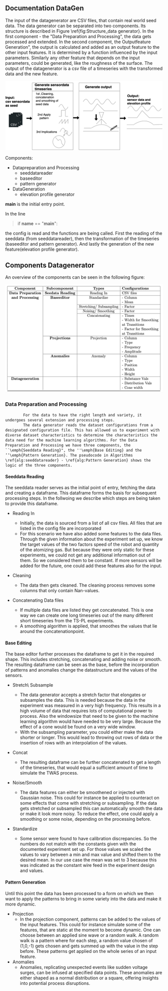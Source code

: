 ## Documentation DataGen

The input of the datagenerator are CSV files, that contain real world seed data. The data generator can be separated into two components. Its structure is described in Figure \ref{fig:Structure_data generator}. In the first component - the "Data Preparation and Processing", the data gets processed and extended. In the second component, the Outputfeature Generation", the output is calculated and added as an output feature to the other input features. It is determined by a function influenced by the input parameters. Similarly any other feature that depends on the input parameters, could be generated, like the roughness of the surface. The output of the datagenerator is a csv file of a timeseries with the transformed data and the new feature.

![Structure Datagenerator](images/Final_Structure_Datagenerator.jpg)

Components:
* Datapreparation and Processing
    * seeddatareader
    * baseeditor
    * pattern generator
* DataGeneration
    * elevation profile generator

__main__ is the initial entry point. 

In the line
>if __name__ == "__main__":

the config is read and the functions are being called. First the reading of the seeddata (from seeddatareader), then the transformation of the timeseries (baseeditor and pattern generator). And lastly the generation of the new feature(elevation profile generator). 

## Components Datagenerator

An overview of the components can be seen in the following figure:

![Components Datagenerator](images/Components.png)

### Data Preparation and Processing
            For the data to have the right length and variety, it undergoes several extension and processing steps. 
            The data generator reads the dataset configurations from a designated configuration file. This has allowed us to experiment with diverse dataset characteristics to determine the characteristics the data need for the machine learning algorithms. For the Data Preparation and Processing we have three components, the ``\emph{Seeddata Reading}", the ''\emph{Base Editing} and the ’’\emph{Pattern Generation}. The pseudocode in Algorithms \ref{alg:seeddatareader} - \ref{alg:Pattern Generation} shows the logic of the three components.

#### Seeddata Reading
The seeddata reader serves as the initial point of entry, fetching the data and creating a dataframe. This dataframe forms the basis for subsequent processing steps. In the follwoing we describe which steps are being taken to provide this dataframe.
* Reading In
    * Initially, the data is sourced from a list of all csv files. All files that are listed in the config file are incorporated
    * For this scenario we have also added some features to the data files. Through the given information about the experiment set up, we know the target values of the two factors speed of the robot and quantity of the atomizing gas. But because they were only static for these experiments, we could not get any additional information out of them. So we considered them to be constant. If more sensors will be added for the future, one could add these features also for the input.
           
* Cleaning
    * The data then gets cleaned. The cleaning process removes some columns that only contain Nan-values.
          
* Concatenating Data files
    * If multiple data files are listed they get concatenated. This is one way we can create one long timeseries out of the many different short timeseries from the TS-PL experiments. 
    * A smoothing algorithm is applied, that smoothes the values that lie around the concatenationpoint. 
            
#### Base Editing
The base editor further processes the dataframe to get it in the required shape. This includes stretching, concatenating and adding noise or smooth. The resulting dataframe can be seen as the base, before the incorporation of patterns and anomalies change the datastructure and the values of the sensors.
          
* Stretch\ Subsample
    * The data generator accepts a stretch factor that elongates or subsamples the data. This is needed because the data in the experiment was measured in a very high frequency. This results in a high volume of data that requires lots of computational power to process. Also the windowsize that need to be given to the machine learning algorithm would have needed to be very large. Because the effect of a cone would be found on a very wide window.  
    * With the subsampling parameter, you could either make the data shorter or longer. This would lead to throwing out rows of data or the insertion of rows with an interpolation of the values.

            
* Concat
    * The resulting dataframe can be further concatenated to get a length of the timeseries, that would equal a sufficient amount of time to simulate the TWAS process.

* Noise/Smooth
    * The data features can either be smoothened or injected with Gaussian noise. This could for instance be applied to counteract on some effects that come with stretching or subsampling. If the data gets stretched or subsampled this can automatically smooth the data or make it look more noisy. To reduce the effect, one could apply a smoothing or some noise, depending on the processing before. 
* Standardize
    * Some sensor were found to have calibration discrepancies. So the numbers do not match with the constants given with the documented experiment set up. For those values we scaled the values to vary between a min and max value  and shifted them to the desired mean. In our use case the mean was set to 3 because this was indicated as the constant wire feed in the experiment design and values.
           
#### Pattern Generation
Until this point the data has been processed to a form on which we then want to apply the patterns to bring in some variety into the data and make it more dynamic.
* Projection
    * In the projection component, patterns can be added to the values of the input features. This could for instance simulate some of the features, that are static at the moment to become dynamic. One can choose between an applied sine wave or a random walk. A random walk is a pattern where for each step, a random value chosen of (1,0,-1) gets chosen and gets summed up with the value in the step before.
  These patterns get applied on the whole series of an input feature.
* Anomalies
    * Anomalies, replicating unexpected events like sudden voltage surges, can be infused at specified data points. These anomalies are either shaped as a normal distribution or a square, offering insights into potential process disruptions.
         
       
            


